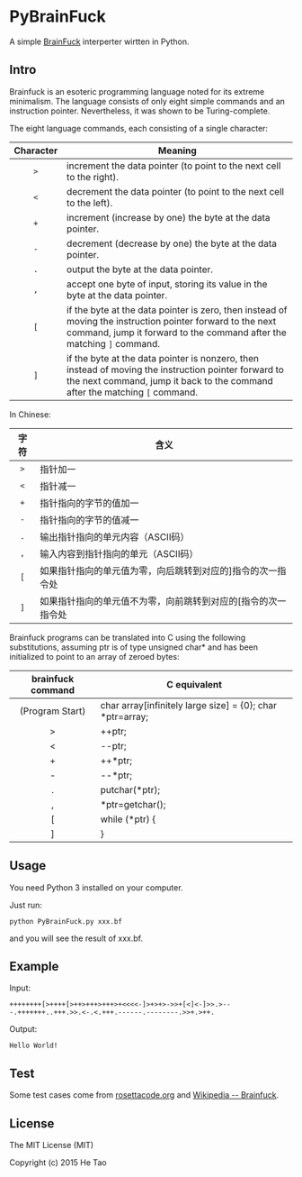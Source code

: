 PyBrainFuck
============

A simple [BrainFuck][1] interperter wirtten in Python.

Intro
-----

Brainfuck is an esoteric programming language noted for its extreme minimalism. The language consists of only eight simple commands and an instruction pointer. Nevertheless, it was shown to be Turing-complete.

The eight language commands, each consisting of a single character:

| Character | Meaning                                                               |
|:---------:|-----------------------------------------------------------------------|
| `>`       | increment the data pointer (to point to the next cell to the right).  |
| `<`       | decrement the data pointer (to point to the next cell to the left).   |
| `+`       | increment (increase by one) the byte at the data pointer.             |
| `-`       | decrement (decrease by one) the byte at the data pointer.             |
| `.`       | output the byte at the data pointer.                                  |
| `,`       | accept one byte of input, storing its value in the byte at the data pointer. |
| `[`       | if the byte at the data pointer is zero, then instead of moving the instruction pointer forward to the next command, jump it forward to the command after the matching `]` command. |
| `]`       | if the byte at the data pointer is nonzero, then instead of moving the instruction pointer forward to the next command, jump it back to the command after the matching `[` command. |

In Chinese:


| 字符 | 含义                                                              |
|:----:|-------------------------------------------------------------------|
| `>`  | 指针加一                                                          |
| `<`  | 指针减一                                                          |
| `+`  | 指针指向的字节的值加一                                            |
| `-`  | 指针指向的字节的值减一                                            |
| `.`  | 输出指针指向的单元内容（ASCII码）                                 |
| `,`  | 输入内容到指针指向的单元（ASCII码）                               |
| `[`  | 如果指针指向的单元值为零，向后跳转到对应的]指令的次一指令处       |
| `]`  | 如果指针指向的单元值不为零，向前跳转到对应的[指令的次一指令处     |

Brainfuck programs can be translated into C using the following substitutions, assuming ptr is of type unsigned char* and has been initialized to point to an array of zeroed bytes:

| brainfuck command | C equivalent                                              |
|:-----------------:|-----------------------------------------------------------|
| (Program Start)   | char array[infinitely large size] = {0}; char *ptr=array; |
| >                 | ++ptr;                                                    |
| <                 | --ptr;                                                    |
| +                 | ++*ptr;                                                   |
| -                 | --*ptr;                                                   |
| .                 | putchar(*ptr);                                            |
| ,                 | *ptr=getchar();                                           |
| [                 | while (*ptr) {                                            |
| ]                 | }                                                         |

Usage
-----

You need Python 3 installed on your computer.

Just run:

    python PyBrainFuck.py xxx.bf

and you will see the result of xxx.bf.

Example
-------

Input:

    ++++++++[>++++[>++>+++>+++>+<<<<-]>+>+>->>+[<]<-]>>.>---.+++++++..+++.>>.<-.<.+++.------.--------.>>+.>++.

Output:

    Hello World!

Test
-----

Some test cases come from [rosettacode.org][2] and [Wikipedia -- Brainfuck][3].

License
--------

The MIT License (MIT)

Copyright (c) 2015 He Tao


<!---------------------------links------------------------>

[1]: http://en.wikipedia.org/wiki/Brainfuck
[2]: http://rosettacode.org/wiki/Category:Brainf***
[3]: http://zh.wikipedia.org/wiki/Brainfuck


